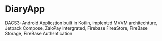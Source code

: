 # DiaryApp
DACS3: Android Application built in Kotlin, implented MVVM architechture, Jetpack Compose, ZaloPay intergrated, Firebase FireaStore, FireBase Storage, FireBase Authentication
